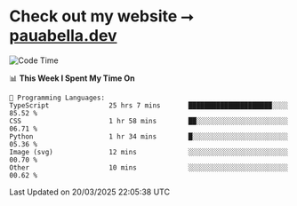 # Check out my website ⭢ [pauabella.dev](https://pauabella.dev)

<!--START_SECTION:waka-->
![Code Time](http://img.shields.io/badge/Code%20Time-4%2C236%20hrs%2033%20mins-blue)

📊 **This Week I Spent My Time On** 

```text
💬 Programming Languages: 
TypeScript               25 hrs 7 mins       █████████████████████░░░░   85.52 % 
CSS                      1 hr 58 mins        ██░░░░░░░░░░░░░░░░░░░░░░░   06.71 % 
Python                   1 hr 34 mins        █░░░░░░░░░░░░░░░░░░░░░░░░   05.36 % 
Image (svg)              12 mins             ░░░░░░░░░░░░░░░░░░░░░░░░░   00.70 % 
Other                    10 mins             ░░░░░░░░░░░░░░░░░░░░░░░░░   00.62 % 
```


 Last Updated on 20/03/2025 22:05:38 UTC
<!--END_SECTION:waka-->

